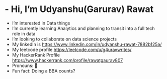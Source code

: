 # -  Hi, I’m Udyanshu(Garurav) Rawat
-  I’m interested in Data things
-  I’m currently learning Analytics and planning to transit into a full tech role in data
-  I’m looking to collaborate on data science projects
-  My linkedIn is https://www.linkedin.com/in/udyanshu-rawat-7882b125a/
-  My leetcode profile https://leetcode.com/u/g4uravwrites/
-  My HackerRank Profile https://www.hackerrank.com/profile/rawatgaurav807
-  Pronouns: 🤔
-  Fun fact: Doing a BBA counts?

<!---
gauraVwrites/gauraVwrites is a ✨ special ✨ repository because its `README.md` (this file) appears on your GitHub profile.
You can click the Preview link to take a look at your changes.
--->
